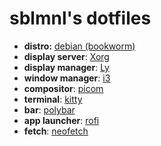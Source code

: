# sblmnl's dotfiles

- **distro:**  [debian (bookworm)](https://www.debian.org/releases/bookworm)
- **display server**: [Xorg](https://www.x.org)
- **display manager**: [Ly](https://github.com/fairyglade/ly)
- **window manager**: [i3](https://i3wm.org)
- **compositor**: [picom](https://github.com/yshui/picom)
- **terminal**: [kitty](https://github.com/kovidgoyal/kitty)
- **bar**: [polybar](https://github.com/polybar/polybar)
- **app launcher**: [rofi](https://github.com/davatorium/rofi)
- **fetch**: [neofetch](https://github.com/dylanaraps/neofetch)